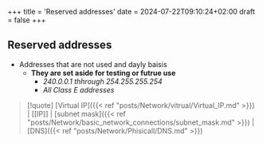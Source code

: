 +++
title = 'Reserved addresses'
date = 2024-07-22T09:10:24+02:00
draft = false
+++

## Reserved addresses
- Addresses that are not used and dayly baisis 
	- **They are set aside for testing or futrue use**
		- *240.0.0.1 thhrough 254.255.255.254*
		- *All Class E addresses*

>[!quote] [Virtual IP]({{< ref "posts/Network/vitrual/Virtual_IP.md" >}}) | [[IP]] | [subnet mask]({{< ref "posts/Network/basic_network_connections/subnet_mask.md" >}}) | [DNS]({{< ref "posts/Network/Phisicall/DNS.md" >}})